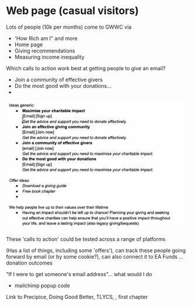# Web page \(casual visitors\)

Lots of people \(10k per months\) come to GWWC via 

* 'How Rich am I" and more
* Home page
* Giving recommendations
* Measuring income inequality 

Which calls to action work best at getting people to give an email?

* Join a community of effective givers
* Do the most good with your donations... 
* 
![](../../.gitbook/assets/image%20%286%29.png)

These 'calls to action' could be tested across a range of platforms

\(Has a list of things, including some 'offers'\), can track these people going forward by email \(or by some cookie?\), can also connect it to EA Funds ... donation outcomes

"If I were to get someone's email address"... what would I do

* mailchimp popup code





Link to Precipice, Doing Good Better, TLYCS, , first chapter





